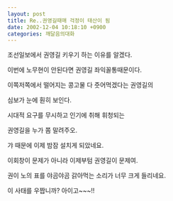 ```yaml
---
layout: post
title: Re..권영길때매 걱정이 태산이 됨
date: 2002-12-04 10:18:10 +0900
categories: 깨달음의대화
---
```

조선일보에서 권영길 키우기 하는 이유를 알겠다.
  
이번에 노무현이 안된다면 권영길 좌익꼴통때문이다.
  
이쪽저쪽에서 떨어지는 콩고물 다 줏어먹겠다는 권영길의
  
심보가 눈에 훤히 보인다.
  
시대적 요구를 무시하고 인기에 취해 휘청되는
  
권영길을 누가 쫌 말려주오.
  
갸 때문에 이제 밤잠 설치게 되았네요.
  
이회창이 문제가 아니라 이제부텀 권영길이 문제여.
  
권이 노의 표를 야곰야곰 갉아먹는 소리가 너무 크게 들리네요.
  
이 사태를 우짭니까? 아이고~~~!!